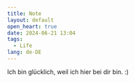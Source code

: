 ```yaml
---
title: Note
layout: default
open_heart: true
date: 2024-06-21 13:04
tags:
  - Life
lang: de-DE
---
```


Ich bin glücklich, weil ich hier bei dir bin. :)
